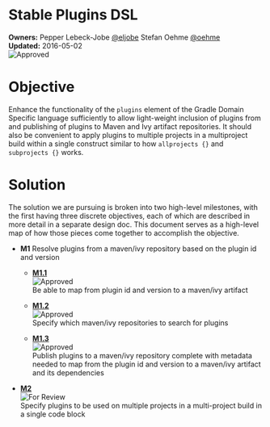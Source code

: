 # Stable Plugins DSL

**Owners:**
Pepper Lebeck-Jobe [@eljobe](https://github.com/eljobe)
Stefan Oehme [@oehme](https://github.com/oehme)   
**Updated:** 2016-05-02   
![Approved](https://img.shields.io/badge/design-approved-green.svg)

# Objective

Enhance the functionality of the `plugins` element of the Gradle Domain Specific language sufficiently to
allow light-weight inclusion of plugins from and publishing of plugins to Maven and Ivy artifact repositories.
It should also be convenient to apply plugins to multiple projects in a multiproject build within a single construct
similar to how `allprojects {}` and `subprojects {}` works.

# Solution

The solution we are pursuing is broken into two high-level milestones, with the first having three discrete objectives,
each of which are described in more detail in a separate design doc. This document serves as a high-level map of how those
pieces come together to accomplish the objective.

* **M1** Resolve plugins from a maven/ivy repository based on the plugin id and version

    * **[M1.1](M1.1.md)**   
      ![Approved](https://img.shields.io/badge/design-approved-green.svg)   
      Be able to map from plugin id and version to a maven/ivy artifact

    * **[M1.2](M1.2.md)**   
      ![Approved](https://img.shields.io/badge/design-approved-green.svg)   
      Specify which maven/ivy repositories to search for plugins

    * **[M1.3](M1.3.md)**   
      ![Approved](https://img.shields.io/badge/design-approved-green.svg)   
      Publish plugins to a maven/ivy repository complete with metadata needed to map from the plugin id and version to a maven/ivy artifact and its dependencies

* **[M2](https://docs.google.com/document/d/1uy8mqv_ZuvLUh10P43VPkaPEmofckvOnRjtaA9_quzI/edit)**   
  ![For Review](https://img.shields.io/badge/design-for_review-yellow.svg)   
  Specify plugins to be used on multiple projects in a multi-project build in a single code block
